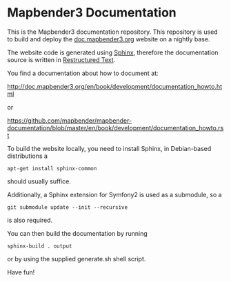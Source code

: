 Mapbender3 Documentation
========================

This is the Mapbender3 documentation repository. This repository is used to
build and deploy the [doc.mapbender3.org](http://doc.mapbender3.org) website
on a nightly base.

The website code is generated using [Sphinx](http://sphinx-doc.org/), therefore
the documentation source is written in
[Restructured Text](http://sphinx-doc.org/rest.html).

You find a documentation about how to document at:

http://doc.mapbender3.org/en/book/development/documentation_howto.html

or

https://github.com/mapbender/mapbender-documentation/blob/master/en/book/development/documentation_howto.rst


To build the website locally, you need to install Sphinx, in Debian-based
distributions a

    apt-get install sphinx-common

should usually suffice.

Additionally, a Sphinx extension for Symfony2 is used as a submodule, so a

    git submodule update --init --recursive

is also required.

You can then build the documentation by running

    sphinx-build . output

or by using the supplied generate.sh shell script.

Have fun!

